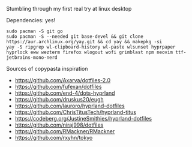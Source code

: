 Stumbling through my first real try at linux desktop

Dependencies: yes!
```
sudo pacman -S git go
sudo pacman -S --needed git base-devel && git clone https://aur.archlinux.org/yay.git && cd yay && makepkg -si
yay -S ripgrep wl-clipboard-history wl-paste wlsunset hyprpaper hyprlock eww wezterm firefox wlogout wofi grimblast npm neovim ttf-jetbrains-mono-nerd
```

Sources of copypasta inspiration
- https://github.com/Axarva/dotfiles-2.0
- https://github.com/fufexan/dotfiles
- https://github.com/end-4/dots-hyprland
- https://github.com/druskus20/eugh
- https://github.com/lauroro/hyprland-dotfiles
- https://github.com/ChrisTitusTech/hyprland-titus
- https://codeberg.org/JustineSmithies/hyprland-dotfiles
- https://github.com/niraj998/dotfiles
- https://github.com/RMackner/RMackner
- https://github.com/rxyhn/tokyo

